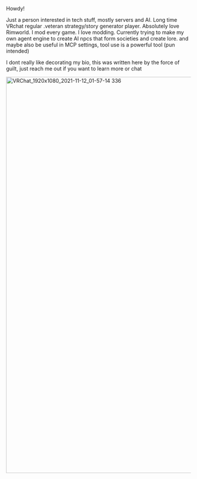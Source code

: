 Howdy!

Just a person interested in tech stuff, mostly servers and AI. Long time VRchat regular .veteran strategy/story generator player. Absolutely love Rimworld.
I mod every game. I love modding.
Currently trying to make my own agent engine to create AI npcs that form societies and create lore. and maybe also be useful in MCP settings, tool use is a powerful tool (pun intended)

I dont really like decorating my bio, this was written here by the force of guilt, just reach me out if you want to learn more or chat  

<img width="1920" height="1080" alt="VRChat_1920x1080_2021-11-12_01-57-14 336" src="https://github.com/user-attachments/assets/69888f2b-d1ed-4d7b-8510-9e7c105e30cb" />
